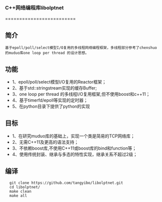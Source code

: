 
### C++网络编程库libolptnet
=========================

简介
-----

    基于epoll/poll/select模型I/O复用的多线程网络编程框架，多线程部分参考了chenshuo的muduo库one loop per thread 的设计思想。

功能
------

- 1、epoll/poll/select模型I/O复用的Reactor框架；
- 2、基于std::stringstream实现的缓存Buffer;
- 3、one loop per thread 的多线程I/O复用框架,但不使用boost和c++11；
- 4、基于timerfd/epoll等实现的定时器；
- 5、在python目录下提供了python的实现

目标
------

- 1、在研究muduo库的基础上，实现一个类是简易的TCP网络库；
- 2、无需C++11及更高的语法支持；
- 3、不依赖boost库,不使用C++11或boost库的bind和function等；
- 4、使用传统封装、继承与多态的特性实现，继承关系不超过2级；

编译
-------

```
  git clone https://github.com/tangyibo/libolptnet.git
  cd libolptnet/
  make clean
  make all
```
